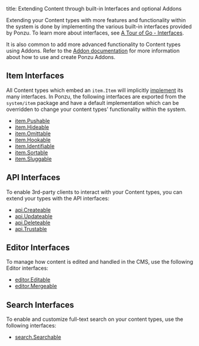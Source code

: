 title: Extending Content through built-in Interfaces and optional Addons

Extending your Content types with more features and functionality within the system
is done by implementing the various built-in interfaces provided by Ponzu. To learn 
more about interfaces, see [A Tour of Go - Interfaces](https://tour.golang.org/methods/10).

It is also common to add more advanced functionality to Content types using Addons. Refer to the [Addon documentation](/Ponzu-Addons) for more information about how to use and create Ponzu Addons.

## Item Interfaces

All Content types which embed an `item.Item` will implicitly [implement](#) its many
interfaces. In Ponzu, the following interfaces are exported from the `system/item`
package and have a default implementation which can be overridden to change your
content types' functionality within the system.

- [item.Pushable](/Interfaces/Item#itempushable)
- [item.Hideable](/Interfaces/Item#itemhideable)
- [item.Omittable](/Interfaces/Item#itemomittable)
- [item.Hookable](/Interfaces/Item#itemhookable)
- [item.Identifiable](/Interfaces/Item#itemidentifiable)
- [item.Sortable](/Interfaces/Item#itemsortable)
- [item.Sluggable](/Interfaces/Item#itemsluggable)

## API Interfaces

To enable 3rd-party clients to interact with your Content types, you can extend your types with the API interfaces:

- [api.Createable](/Interfaces/API/#apicreateable)
- [api.Updateable](/Interfaces/API/#apiupdateable)
- [api.Deleteable](/Interfaces/API/#apideleteable)
- [api.Trustable](/Interfaces/API/#apitrustable)

## Editor Interfaces

To manage how content is edited and handled in the CMS, use the following Editor interfaces:

- [editor.Editable](/Interfaces/Editor/#editoreditable)
- [editor.Mergeable](/Interfaces/Editor/#editormergeable)

## Search Interfaces

To enable and customize full-text search on your content types, use the following interfaces:

- [search.Searchable](/Interfaces/Search/#searchsearchable)
